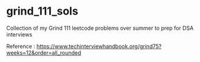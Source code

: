 # grind_111_sols
Collection of my Grind 111 leetcode problems over summer to prep for DSA interviews

Reference : https://www.techinterviewhandbook.org/grind75?weeks=12&order=all_rounded

